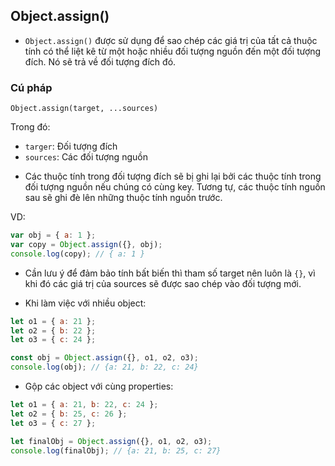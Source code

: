 ## Object.assign()

- `Object.assign()` được sử dụng để sao chép các giá trị của tất cả thuộc tính có thể liệt kê từ một hoặc nhiều đối tượng nguồn đến một đối tượng đích. Nó sẽ trả về đối tượng đích đó.

### Cú pháp

`Object.assign(target, ...sources)`

Trong đó:

- `targer`: Đối tượng đích
- `sources`: Các đối tượng nguồn

* Các thuộc tính trong đối tượng đích sẽ bị ghi lại bởi các thuộc tính trong đối tượng nguồn nếu chúng có cùng key. Tương tự, các thuộc tính nguồn sau sẽ ghi đè lên những thuộc tính nguồn trước.

VD:

```js
var obj = { a: 1 };
var copy = Object.assign({}, obj);
console.log(copy); // { a: 1 }
```

- Cần lưu ý để đảm bảo tính bất biến thì tham số target nên luôn là `{}`, vì khi đó các giá trị của sources sẽ được sao chép vào đối tượng mới.

- Khi làm việc với nhiều object:

```js
let o1 = { a: 21 };
let o2 = { b: 22 };
let o3 = { c: 24 };

const obj = Object.assign({}, o1, o2, o3);
console.log(obj); // {a: 21, b: 22, c: 24}
```

- Gộp các object với cùng properties:

```js
let o1 = { a: 21, b: 22, c: 24 };
let o2 = { b: 25, c: 26 };
let o3 = { c: 27 };

let finalObj = Object.assign({}, o1, o2, o3);
console.log(finalObj); // {a: 21, b: 25, c: 27}
```
